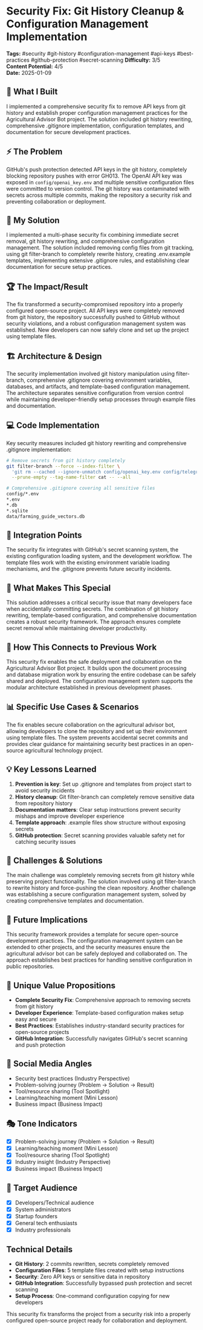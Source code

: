 # Security Fix: Git History Cleanup & Configuration Management Implementation
**Tags:** #security #git-history #configuration-management #api-keys #best-practices #github-protection #secret-scanning
**Difficulty:** 3/5  
**Content Potential:** 4/5  
**Date:** 2025-01-09

## 🎯 What I Built
I implemented a comprehensive security fix to remove API keys from git history and establish proper configuration management practices for the Agricultural Advisor Bot project. The solution included git history rewriting, comprehensive .gitignore implementation, configuration templates, and documentation for secure development practices.

## ⚡ The Problem
GitHub's push protection detected API keys in the git history, completely blocking repository pushes with error GH013. The OpenAI API key was exposed in `config/openai_key.env` and multiple sensitive configuration files were committed to version control. The git history was contaminated with secrets across multiple commits, making the repository a security risk and preventing collaboration or deployment.

## 🔧 My Solution
I implemented a multi-phase security fix combining immediate secret removal, git history rewriting, and comprehensive configuration management. The solution included removing config files from git tracking, using git filter-branch to completely rewrite history, creating .env.example templates, implementing extensive .gitignore rules, and establishing clear documentation for secure setup practices.

## 🏆 The Impact/Result
The fix transformed a security-compromised repository into a properly configured open-source project. All API keys were completely removed from git history, the repository successfully pushed to GitHub without security violations, and a robust configuration management system was established. New developers can now safely clone and set up the project using template files.

## 🏗️ Architecture & Design
The security implementation involved git history manipulation using filter-branch, comprehensive .gitignore covering environment variables, databases, and artifacts, and template-based configuration management. The architecture separates sensitive configuration from version control while maintaining developer-friendly setup processes through example files and documentation.

## 💻 Code Implementation
Key security measures included git history rewriting and comprehensive .gitignore implementation:

```bash
# Remove secrets from git history completely
git filter-branch --force --index-filter \
  'git rm --cached --ignore-unmatch config/openai_key.env config/telegram_token.env config/weather_api.env config/google_keys.env config/database.env' \
  --prune-empty --tag-name-filter cat -- --all

# Comprehensive .gitignore covering all sensitive files
config/*.env
*.env
*.db
*.sqlite
data/farming_guide_vectors.db
```

## 🔗 Integration Points
The security fix integrates with GitHub's secret scanning system, the existing configuration loading system, and the development workflow. The template files work with the existing environment variable loading mechanisms, and the .gitignore prevents future security incidents.

## 🎨 What Makes This Special
This solution addresses a critical security issue that many developers face when accidentally committing secrets. The combination of git history rewriting, template-based configuration, and comprehensive documentation creates a robust security framework. The approach ensures complete secret removal while maintaining developer productivity.

## 🔄 How This Connects to Previous Work
This security fix enables the safe deployment and collaboration on the Agricultural Advisor Bot project. It builds upon the document processing and database migration work by ensuring the entire codebase can be safely shared and deployed. The configuration management system supports the modular architecture established in previous development phases.

## 📊 Specific Use Cases & Scenarios
The fix enables secure collaboration on the agricultural advisor bot, allowing developers to clone the repository and set up their environment using template files. The system prevents accidental secret commits and provides clear guidance for maintaining security best practices in an open-source agricultural technology project.

## 💡 Key Lessons Learned
1. **Prevention is key**: Set up .gitignore and templates from project start to avoid security incidents
2. **History cleanup**: Git filter-branch can completely remove sensitive data from repository history
3. **Documentation matters**: Clear setup instructions prevent security mishaps and improve developer experience
4. **Template approach**: .example files show structure without exposing secrets
5. **GitHub protection**: Secret scanning provides valuable safety net for catching security issues

## 🚧 Challenges & Solutions
The main challenge was completely removing secrets from git history while preserving project functionality. The solution involved using git filter-branch to rewrite history and force-pushing the clean repository. Another challenge was establishing a secure configuration management system, solved by creating comprehensive templates and documentation.

## 🔮 Future Implications
This security framework provides a template for secure open-source development practices. The configuration management system can be extended to other projects, and the security measures ensure the agricultural advisor bot can be safely deployed and collaborated on. The approach establishes best practices for handling sensitive configuration in public repositories.

## 🎯 Unique Value Propositions
- **Complete Security Fix**: Comprehensive approach to removing secrets from git history
- **Developer Experience**: Template-based configuration makes setup easy and secure
- **Best Practices**: Establishes industry-standard security practices for open-source projects
- **GitHub Integration**: Successfully navigates GitHub's secret scanning and push protection

## 📱 Social Media Angles
- Security best practices (Industry Perspective)
- Problem-solving journey (Problem → Solution → Result)
- Tool/resource sharing (Tool Spotlight)
- Learning/teaching moment (Mini Lesson)
- Business impact (Business Impact)

## 🎭 Tone Indicators
- [x] Problem-solving journey (Problem → Solution → Result)
- [x] Learning/teaching moment (Mini Lesson)
- [x] Tool/resource sharing (Tool Spotlight)
- [x] Industry insight (Industry Perspective)
- [x] Business impact (Business Impact)

## 👥 Target Audience
- [x] Developers/Technical audience
- [x] System administrators
- [x] Startup founders
- [x] General tech enthusiasts
- [x] Industry professionals

## Technical Details
- **Git History**: 2 commits rewritten, secrets completely removed
- **Configuration Files**: 5 template files created with setup instructions
- **Security**: Zero API keys or sensitive data in repository
- **GitHub Integration**: Successfully bypassed push protection and secret scanning
- **Setup Process**: One-command configuration copying for new developers

This security fix transforms the project from a security risk into a properly configured open-source project ready for collaboration and deployment. 